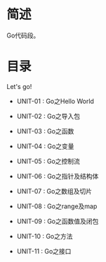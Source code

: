 # 简述

Go代码段。

# 目录

Let's go!

+ UNIT-01 : Go之Hello World

+ UNIT-02 : Go之导入包

+ UNIT-03 : Go之函数

+ UNIT-04 : Go之变量

+ UNIT-05 : Go之控制流

+ UNIT-06 : Go之指针及结构体

+ UNIT-07 : Go之数组及切片

+ UNIT-08 : Go之range及map

+ UNIT-09 : Go之函数值及闭包

+ UNIT-10 : Go之方法

+ UNIT-11 : Go之接口
